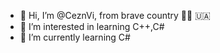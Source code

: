 - 👋 Hi, I’m @CeznVi, from brave country 💙💛 🇺🇦
- 👀 I’m interested in learning C++,C#
- 🌱 I’m currently learning C#

<!---
CeznVi/CeznVi is a ✨ special ✨ repository because its `README.md` (this file) appears on your GitHub profile.
You can click the Preview link to take a look at your changes.
--->
